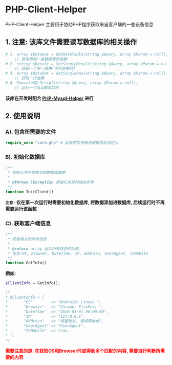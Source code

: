 # PHP-Client-Helper

PHP-Client-Helper 主要用于协助PHP程序获取来自客户端的一些设备信息



## 1. 注意: 该库文件需要读写数据库的相关操作

```php
# 1. array $DataSet = GetDataTable(string $Query, array $Param = null);
	// 查询得到一张数据表的函数
# 2. string $Result = GetSingleResult(string $Query, array $Param = null);
	// 获取一个单一结果(字符串格式)
# 3. array $DataSet = GetSingleRow(string $Query, array $Param = null);
	// 获取一行结果
# 4. ExecuteSQLScript(string $Query, array $Param = null);
	// 运行一个SLQ脚本文件
```

**该库在开发时配合 [PHP-Mysql-Helper](https://github.com/zzudongxiang/PHP-Mysql-Helper) 进行**



## 2. 使用说明

### A). 包含所需要的文件

```php
require_once "core.php" # 此处的文件路径根据项目自定义
```

### B). 初始化数据库

```php
/**
 * 初始化客户端相关的数据库数据
 *
 * @throws \Exception 初始化失败时抛出异常
 */
function InitClient()
```

**`注意:` 仅在第一次运行时需要初始化数据库, 将数据添加进数据库, 后续运行时不再需要运行该函数**

### C). 获取客户端信息

```php
/**
 * 获取相关的所有信息
 *
 * @return array 返回所有信息的列表,
 * 包含:OS, Browser, DateTime, IP, Address, UserAgent, IsMobile
 */
function GetInfo()
```

**例如:**

```php
$ClientInfo = GetInfo();

/*
* $ClientInfo = [
*		"OS"		=> "Android; Linux; ",
* 		"Browser"	=> "Chrome; FireFox; ",
*		"DateTime"	=> "2020-01-01 00:00:00",
*		"IP"		=> "127.0.0.1",
*		"Address"	=> "保留地址, 局域网地址",
*		"UserAgent" => "UserAgent",
*		"IsMobile"	=> true,
* ];
*/
```

<b style="color: red">需要注意的是: 在获取OS和Browser时或得到多个匹配的内容, 需要自行判断所需要的内容</b>

